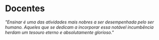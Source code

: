 ﻿# Docentes







*"Ensinar é uma das atividades mais nobres a ser desempenhada pelo ser humano. Aqueles que se dedicam a incorporar essa notável incumbência herdam um tesouro eterno e absolutamente glorioso."*